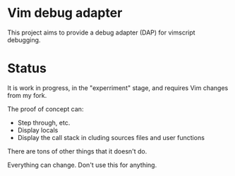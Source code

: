 # Vim debug adapter

This project aims to provide a debug adapter (DAP) for vimscript debugging.

# Status

It is work in progress, in the "experriment" stage, and requires Vim changes
from my fork.

The proof of concept can:

* Step through, etc.
* Display locals
* Display the call stack in cluding sources files and user functions

There are tons of other things that it doesn't do. 

Everything can change. Don't use this for anything.
